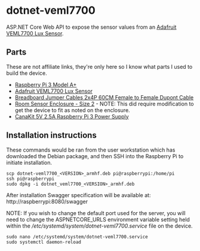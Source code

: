 # dotnet-veml7700
ASP.NET Core Web API to expose the sensor values from an [Adafruit VEML7700 Lux Sensor](https://www.adafruit.com/product/4162).

## Parts
These are not affiliate links, they're only here so I know what parts I used to build the device.
- [Raspberry Pi 3 Model A+](https://www.raspberrypi.com/products/raspberry-pi-3-model-a-plus/)
- [Adafruit VEML7700 Lux Sensor](https://www.adafruit.com/product/4162)
- [Breadboard Jumper Cables 2x4P 60CM Female to Female Dupont Cable](https://www.amazon.com/dp/B08NVKVSSP)
- [Room Sensor Enclosure - Size 2](https://thepihut.com/products/room-sensor-enclosure-size-2-with-pi-3a-mounts) - NOTE: This did require modification to get the device to fit as noted on the enclosure.
- [CanaKit 5V 2.5A Raspberry Pi 3 Power Supply](https://www.amazon.com/dp/B00MARDJZ4)

## Installation instructions
These commands would be ran from the user workstation which has downloaded the Debian package, and then SSH into the Raspberry Pi to initiate installation.
```
scp dotnet-veml7700_<VERSION>_armhf.deb pi@raspberrypi:/home/pi
ssh pi@raspberrypi
sudo dpkg -i dotnet_veml7700_<VERSION>_armhf.deb
```
After installation Swagger specification will be available at: http://raspberrypi:8080/swagger

NOTE: If you wish to change the default port used for the server, you will need to change the ASPNETCORE_URLS environment variable setting held within the _/etc/systemd/system/dotnet-veml7700.service_ file on the device.
```
sudo nano /etc/systemd/system/dotnet-veml7700.service
sudo systemctl daemon-reload
```
